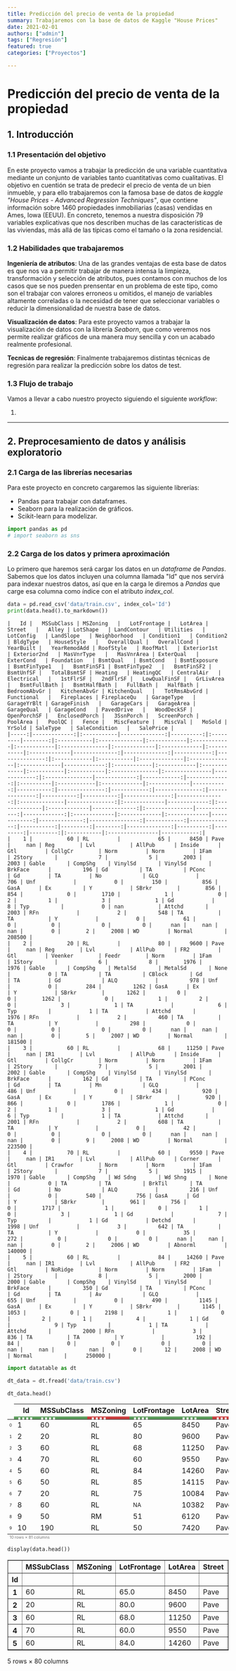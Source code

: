 ```yaml
---
title: Predicción del precio de venta de la propiedad
summary: Trabajaremos con la base de datos de Kaggle "House Prices"
date: 2021-02-01
authors: ["admin"]
tags: ["Regresión"]
featured: true
categories: ["Proyectos"]

---
```


# Predicción del precio de venta de la propiedad

## 1. Introducción

### 1.1 Presentación del objetivo

En este proyecto vamos a trabajar la predicción de una variable cuantitativa mediante un conjunto de variables tanto cuantitativas como cualitativas. El objetivo en cuentión se trata de predecir el precio de venta de un bien inmueble, y para ello trabajaremos con la famosa base de datos de _kaggle_ _"House Prices - Advanced Regression Techniques"_, que contiene información sobre 1460 propiedades inmobiliarias (casas) vendidas en Ames, Iowa (EEUU). En concreto, tenemos a nuestra disposición 79 variables explicativas que nos describen muchas de las características de las viviendas, más allá de las típicas como el tamaño o la zona residencial. 


### 1.2 Habilidades que trabajaremos

__Ingeniería de atributos__: Una de las grandes ventajas de esta base de datos es que nos va a permitir trabajar de manera intensa la limpieza, transformación y selección de atributos, pues contamos con muchos de los casos que se nos pueden prensentar en un problema de este tipo, como son el trabajar con valores erroneos u omitidos, el manejo de variables altamente correladas o la necesidad de tener que seleccionar variables o reducir la dimensionalidad de nuestra base de datos.

__Visualización de datos__: Para este proyecto vamos a trabajar la visualización de datos con la librería _Seaborn_, que como veremos nos permite realizar gráficos de una manera muy sencilla y con un acabado realmente profesional.

__Tecnicas de regresión__: Finalmente trabajaremos distintas técnicas de regresión para realizar la predicción sobre los datos de test.


### 1.3 Flujo de trabajo 

Vamos a llevar a cabo nuestro proyecto siguiendo el siguiente _workflow_:

1. 



---

## 2. Preprocesamiento de datos y análisis exploratorio 

### 2.1 Carga de las librerías necesarias

Para este proyecto en concreto cargaremos las siguiente librerías:
- Pandas para trabajar con dataframes.
- Seaborn para la realización de gráficos.
- Scikit-learn para modelizar.


```python
import pandas as pd
# import seaborn as sns
```

### 2.2 Carga de los datos y primera aproximación

Lo primero que haremos será cargar los datos en un _dataframe_ de _Pandas_. Sabemos que los datos incluyen una columna llamada "Id" que nos servirá para indexar nuestros datos, así que en la carga le diremos a _Pandas_ que carge esa columna como índice con el atributo _index_col_.


```python
data = pd.read_csv('data/train.csv', index_col='Id')
print(data.head().to_markdown())
```

    |   Id |   MSSubClass | MSZoning   |   LotFrontage |   LotArea | Street   |   Alley | LotShape   | LandContour   | Utilities   | LotConfig   | LandSlope   | Neighborhood   | Condition1   | Condition2   | BldgType   | HouseStyle   |   OverallQual |   OverallCond |   YearBuilt |   YearRemodAdd | RoofStyle   | RoofMatl   | Exterior1st   | Exterior2nd   | MasVnrType   |   MasVnrArea | ExterQual   | ExterCond   | Foundation   | BsmtQual   | BsmtCond   | BsmtExposure   | BsmtFinType1   |   BsmtFinSF1 | BsmtFinType2   |   BsmtFinSF2 |   BsmtUnfSF |   TotalBsmtSF | Heating   | HeatingQC   | CentralAir   | Electrical   |   1stFlrSF |   2ndFlrSF |   LowQualFinSF |   GrLivArea |   BsmtFullBath |   BsmtHalfBath |   FullBath |   HalfBath |   BedroomAbvGr |   KitchenAbvGr | KitchenQual   |   TotRmsAbvGrd | Functional   |   Fireplaces | FireplaceQu   | GarageType   |   GarageYrBlt | GarageFinish   |   GarageCars |   GarageArea | GarageQual   | GarageCond   | PavedDrive   |   WoodDeckSF |   OpenPorchSF |   EnclosedPorch |   3SsnPorch |   ScreenPorch |   PoolArea |   PoolQC |   Fence |   MiscFeature |   MiscVal |   MoSold |   YrSold | SaleType   | SaleCondition   |   SalePrice |
    |-----:|-------------:|:-----------|--------------:|----------:|:---------|--------:|:-----------|:--------------|:------------|:------------|:------------|:---------------|:-------------|:-------------|:-----------|:-------------|--------------:|--------------:|------------:|---------------:|:------------|:-----------|:--------------|:--------------|:-------------|-------------:|:------------|:------------|:-------------|:-----------|:-----------|:---------------|:---------------|-------------:|:---------------|-------------:|------------:|--------------:|:----------|:------------|:-------------|:-------------|-----------:|-----------:|---------------:|------------:|---------------:|---------------:|-----------:|-----------:|---------------:|---------------:|:--------------|---------------:|:-------------|-------------:|:--------------|:-------------|--------------:|:---------------|-------------:|-------------:|:-------------|:-------------|:-------------|-------------:|--------------:|----------------:|------------:|--------------:|-----------:|---------:|--------:|--------------:|----------:|---------:|---------:|:-----------|:----------------|------------:|
    |    1 |           60 | RL         |            65 |      8450 | Pave     |     nan | Reg        | Lvl           | AllPub      | Inside      | Gtl         | CollgCr        | Norm         | Norm         | 1Fam       | 2Story       |             7 |             5 |        2003 |           2003 | Gable       | CompShg    | VinylSd       | VinylSd       | BrkFace      |          196 | Gd          | TA          | PConc        | Gd         | TA         | No             | GLQ            |          706 | Unf            |            0 |         150 |           856 | GasA      | Ex          | Y            | SBrkr        |        856 |        854 |              0 |        1710 |              1 |              0 |          2 |          1 |              3 |              1 | Gd            |              8 | Typ          |            0 | nan           | Attchd       |          2003 | RFn            |            2 |          548 | TA           | TA           | Y            |            0 |            61 |               0 |           0 |             0 |          0 |      nan |     nan |           nan |         0 |        2 |     2008 | WD         | Normal          |      208500 |
    |    2 |           20 | RL         |            80 |      9600 | Pave     |     nan | Reg        | Lvl           | AllPub      | FR2         | Gtl         | Veenker        | Feedr        | Norm         | 1Fam       | 1Story       |             6 |             8 |        1976 |           1976 | Gable       | CompShg    | MetalSd       | MetalSd       | None         |            0 | TA          | TA          | CBlock       | Gd         | TA         | Gd             | ALQ            |          978 | Unf            |            0 |         284 |          1262 | GasA      | Ex          | Y            | SBrkr        |       1262 |          0 |              0 |        1262 |              0 |              1 |          2 |          0 |              3 |              1 | TA            |              6 | Typ          |            1 | TA            | Attchd       |          1976 | RFn            |            2 |          460 | TA           | TA           | Y            |          298 |             0 |               0 |           0 |             0 |          0 |      nan |     nan |           nan |         0 |        5 |     2007 | WD         | Normal          |      181500 |
    |    3 |           60 | RL         |            68 |     11250 | Pave     |     nan | IR1        | Lvl           | AllPub      | Inside      | Gtl         | CollgCr        | Norm         | Norm         | 1Fam       | 2Story       |             7 |             5 |        2001 |           2002 | Gable       | CompShg    | VinylSd       | VinylSd       | BrkFace      |          162 | Gd          | TA          | PConc        | Gd         | TA         | Mn             | GLQ            |          486 | Unf            |            0 |         434 |           920 | GasA      | Ex          | Y            | SBrkr        |        920 |        866 |              0 |        1786 |              1 |              0 |          2 |          1 |              3 |              1 | Gd            |              6 | Typ          |            1 | TA            | Attchd       |          2001 | RFn            |            2 |          608 | TA           | TA           | Y            |            0 |            42 |               0 |           0 |             0 |          0 |      nan |     nan |           nan |         0 |        9 |     2008 | WD         | Normal          |      223500 |
    |    4 |           70 | RL         |            60 |      9550 | Pave     |     nan | IR1        | Lvl           | AllPub      | Corner      | Gtl         | Crawfor        | Norm         | Norm         | 1Fam       | 2Story       |             7 |             5 |        1915 |           1970 | Gable       | CompShg    | Wd Sdng       | Wd Shng       | None         |            0 | TA          | TA          | BrkTil       | TA         | Gd         | No             | ALQ            |          216 | Unf            |            0 |         540 |           756 | GasA      | Gd          | Y            | SBrkr        |        961 |        756 |              0 |        1717 |              1 |              0 |          1 |          0 |              3 |              1 | Gd            |              7 | Typ          |            1 | Gd            | Detchd       |          1998 | Unf            |            3 |          642 | TA           | TA           | Y            |            0 |            35 |             272 |           0 |             0 |          0 |      nan |     nan |           nan |         0 |        2 |     2006 | WD         | Abnorml         |      140000 |
    |    5 |           60 | RL         |            84 |     14260 | Pave     |     nan | IR1        | Lvl           | AllPub      | FR2         | Gtl         | NoRidge        | Norm         | Norm         | 1Fam       | 2Story       |             8 |             5 |        2000 |           2000 | Gable       | CompShg    | VinylSd       | VinylSd       | BrkFace      |          350 | Gd          | TA          | PConc        | Gd         | TA         | Av             | GLQ            |          655 | Unf            |            0 |         490 |          1145 | GasA      | Ex          | Y            | SBrkr        |       1145 |       1053 |              0 |        2198 |              1 |              0 |          2 |          1 |              4 |              1 | Gd            |              9 | Typ          |            1 | TA            | Attchd       |          2000 | RFn            |            3 |          836 | TA           | TA           | Y            |          192 |            84 |               0 |           0 |             0 |          0 |      nan |     nan |           nan |         0 |       12 |     2008 | WD         | Normal          |      250000 |



```python
import datatable as dt
```


<style type='text/css'>
.datatable table.frame { margin-bottom: 0; }
.datatable table.frame thead { border-bottom: none; }
.datatable table.frame tr.coltypes td {  color: #FFFFFF;  line-height: 6px;  padding: 0 0.5em;}
.datatable .bool    { background: #DDDD99; }
.datatable .object  { background: #565656; }
.datatable .int     { background: #5D9E5D; }
.datatable .float   { background: #4040CC; }
.datatable .str     { background: #CC4040; }
.datatable .row_index {  background: var(--jp-border-color3);  border-right: 1px solid var(--jp-border-color0);  color: var(--jp-ui-font-color3);  font-size: 9px;}
.datatable .frame tr.coltypes .row_index {  background: var(--jp-border-color0);}
.datatable th:nth-child(2) { padding-left: 12px; }
.datatable .hellipsis {  color: var(--jp-cell-editor-border-color);}
.datatable .vellipsis {  background: var(--jp-layout-color0);  color: var(--jp-cell-editor-border-color);}
.datatable .na {  color: var(--jp-cell-editor-border-color);  font-size: 80%;}
.datatable .footer { font-size: 9px; }
.datatable .frame_dimensions {  background: var(--jp-border-color3);  border-top: 1px solid var(--jp-border-color0);  color: var(--jp-ui-font-color3);  display: inline-block;  opacity: 0.6;  padding: 1px 10px 1px 5px;}
</style>




```python
dt_data = dt.fread('data/train.csv')
```


```python
dt_data.head()
```




<div class='datatable'>
  <table class='frame'>
  <thead>
    <tr class='colnames'><td class='row_index'></td><th>Id</th><th>MSSubClass</th><th>MSZoning</th><th>LotFrontage</th><th>LotArea</th><th>Street</th><th>Alley</th><th>LotShape</th><th>LandContour</th><th>Utilities</th><th class='vellipsis'>&hellip;</th><th>MoSold</th><th>YrSold</th><th>SaleType</th><th>SaleCondition</th><th>SalePrice</th></tr>
    <tr class='coltypes'><td class='row_index'></td><td class='int' title='int32'>&#x25AA;&#x25AA;&#x25AA;&#x25AA;</td><td class='int' title='int32'>&#x25AA;&#x25AA;&#x25AA;&#x25AA;</td><td class='str' title='str32'>&#x25AA;&#x25AA;&#x25AA;&#x25AA;</td><td class='int' title='int32'>&#x25AA;&#x25AA;&#x25AA;&#x25AA;</td><td class='int' title='int32'>&#x25AA;&#x25AA;&#x25AA;&#x25AA;</td><td class='str' title='str32'>&#x25AA;&#x25AA;&#x25AA;&#x25AA;</td><td class='str' title='str32'>&#x25AA;&#x25AA;&#x25AA;&#x25AA;</td><td class='str' title='str32'>&#x25AA;&#x25AA;&#x25AA;&#x25AA;</td><td class='str' title='str32'>&#x25AA;&#x25AA;&#x25AA;&#x25AA;</td><td class='str' title='str32'>&#x25AA;&#x25AA;&#x25AA;&#x25AA;</td><td></td><td class='int' title='int32'>&#x25AA;&#x25AA;&#x25AA;&#x25AA;</td><td class='int' title='int32'>&#x25AA;&#x25AA;&#x25AA;&#x25AA;</td><td class='str' title='str32'>&#x25AA;&#x25AA;&#x25AA;&#x25AA;</td><td class='str' title='str32'>&#x25AA;&#x25AA;&#x25AA;&#x25AA;</td><td class='int' title='int32'>&#x25AA;&#x25AA;&#x25AA;&#x25AA;</td></tr>
  </thead>
  <tbody>
    <tr><td class='row_index'>0</td><td>1</td><td>60</td><td>RL</td><td>65</td><td>8450</td><td>Pave</td><td><span class=na>NA</span></td><td>Reg</td><td>Lvl</td><td>AllPub</td><td class=vellipsis>&hellip;</td><td>2</td><td>2008</td><td>WD</td><td>Normal</td><td>208500</td></tr>
    <tr><td class='row_index'>1</td><td>2</td><td>20</td><td>RL</td><td>80</td><td>9600</td><td>Pave</td><td><span class=na>NA</span></td><td>Reg</td><td>Lvl</td><td>AllPub</td><td class=vellipsis>&hellip;</td><td>5</td><td>2007</td><td>WD</td><td>Normal</td><td>181500</td></tr>
    <tr><td class='row_index'>2</td><td>3</td><td>60</td><td>RL</td><td>68</td><td>11250</td><td>Pave</td><td><span class=na>NA</span></td><td>IR1</td><td>Lvl</td><td>AllPub</td><td class=vellipsis>&hellip;</td><td>9</td><td>2008</td><td>WD</td><td>Normal</td><td>223500</td></tr>
    <tr><td class='row_index'>3</td><td>4</td><td>70</td><td>RL</td><td>60</td><td>9550</td><td>Pave</td><td><span class=na>NA</span></td><td>IR1</td><td>Lvl</td><td>AllPub</td><td class=vellipsis>&hellip;</td><td>2</td><td>2006</td><td>WD</td><td>Abnorml</td><td>140000</td></tr>
    <tr><td class='row_index'>4</td><td>5</td><td>60</td><td>RL</td><td>84</td><td>14260</td><td>Pave</td><td><span class=na>NA</span></td><td>IR1</td><td>Lvl</td><td>AllPub</td><td class=vellipsis>&hellip;</td><td>12</td><td>2008</td><td>WD</td><td>Normal</td><td>250000</td></tr>
    <tr><td class='row_index'>5</td><td>6</td><td>50</td><td>RL</td><td>85</td><td>14115</td><td>Pave</td><td><span class=na>NA</span></td><td>IR1</td><td>Lvl</td><td>AllPub</td><td class=vellipsis>&hellip;</td><td>10</td><td>2009</td><td>WD</td><td>Normal</td><td>143000</td></tr>
    <tr><td class='row_index'>6</td><td>7</td><td>20</td><td>RL</td><td>75</td><td>10084</td><td>Pave</td><td><span class=na>NA</span></td><td>Reg</td><td>Lvl</td><td>AllPub</td><td class=vellipsis>&hellip;</td><td>8</td><td>2007</td><td>WD</td><td>Normal</td><td>307000</td></tr>
    <tr><td class='row_index'>7</td><td>8</td><td>60</td><td>RL</td><td><span class=na>NA</span></td><td>10382</td><td>Pave</td><td><span class=na>NA</span></td><td>IR1</td><td>Lvl</td><td>AllPub</td><td class=vellipsis>&hellip;</td><td>11</td><td>2009</td><td>WD</td><td>Normal</td><td>200000</td></tr>
    <tr><td class='row_index'>8</td><td>9</td><td>50</td><td>RM</td><td>51</td><td>6120</td><td>Pave</td><td><span class=na>NA</span></td><td>Reg</td><td>Lvl</td><td>AllPub</td><td class=vellipsis>&hellip;</td><td>4</td><td>2008</td><td>WD</td><td>Abnorml</td><td>129900</td></tr>
    <tr><td class='row_index'>9</td><td>10</td><td>190</td><td>RL</td><td>50</td><td>7420</td><td>Pave</td><td><span class=na>NA</span></td><td>Reg</td><td>Lvl</td><td>AllPub</td><td class=vellipsis>&hellip;</td><td>1</td><td>2008</td><td>WD</td><td>Normal</td><td>118000</td></tr>
  </tbody>
  </table>
  <div class='footer'>
    <div class='frame_dimensions'>10 rows &times; 81 columns</div>
  </div>
</div>





```python
display(data.head())
```


<div>
<style scoped>
    .dataframe tbody tr th:only-of-type {
        vertical-align: middle;
    }

    .dataframe tbody tr th {
        vertical-align: top;
    }

    .dataframe thead th {
        text-align: right;
    }
</style>
<table border="1" class="dataframe">
  <thead>
    <tr style="text-align: right;">
      <th></th>
      <th>MSSubClass</th>
      <th>MSZoning</th>
      <th>LotFrontage</th>
      <th>LotArea</th>
      <th>Street</th>
      <th>Alley</th>
      <th>LotShape</th>
      <th>LandContour</th>
      <th>Utilities</th>
      <th>LotConfig</th>
      <th>...</th>
      <th>PoolArea</th>
      <th>PoolQC</th>
      <th>Fence</th>
      <th>MiscFeature</th>
      <th>MiscVal</th>
      <th>MoSold</th>
      <th>YrSold</th>
      <th>SaleType</th>
      <th>SaleCondition</th>
      <th>SalePrice</th>
    </tr>
    <tr>
      <th>Id</th>
      <th></th>
      <th></th>
      <th></th>
      <th></th>
      <th></th>
      <th></th>
      <th></th>
      <th></th>
      <th></th>
      <th></th>
      <th></th>
      <th></th>
      <th></th>
      <th></th>
      <th></th>
      <th></th>
      <th></th>
      <th></th>
      <th></th>
      <th></th>
      <th></th>
    </tr>
  </thead>
  <tbody>
    <tr>
      <th>1</th>
      <td>60</td>
      <td>RL</td>
      <td>65.0</td>
      <td>8450</td>
      <td>Pave</td>
      <td>NaN</td>
      <td>Reg</td>
      <td>Lvl</td>
      <td>AllPub</td>
      <td>Inside</td>
      <td>...</td>
      <td>0</td>
      <td>NaN</td>
      <td>NaN</td>
      <td>NaN</td>
      <td>0</td>
      <td>2</td>
      <td>2008</td>
      <td>WD</td>
      <td>Normal</td>
      <td>208500</td>
    </tr>
    <tr>
      <th>2</th>
      <td>20</td>
      <td>RL</td>
      <td>80.0</td>
      <td>9600</td>
      <td>Pave</td>
      <td>NaN</td>
      <td>Reg</td>
      <td>Lvl</td>
      <td>AllPub</td>
      <td>FR2</td>
      <td>...</td>
      <td>0</td>
      <td>NaN</td>
      <td>NaN</td>
      <td>NaN</td>
      <td>0</td>
      <td>5</td>
      <td>2007</td>
      <td>WD</td>
      <td>Normal</td>
      <td>181500</td>
    </tr>
    <tr>
      <th>3</th>
      <td>60</td>
      <td>RL</td>
      <td>68.0</td>
      <td>11250</td>
      <td>Pave</td>
      <td>NaN</td>
      <td>IR1</td>
      <td>Lvl</td>
      <td>AllPub</td>
      <td>Inside</td>
      <td>...</td>
      <td>0</td>
      <td>NaN</td>
      <td>NaN</td>
      <td>NaN</td>
      <td>0</td>
      <td>9</td>
      <td>2008</td>
      <td>WD</td>
      <td>Normal</td>
      <td>223500</td>
    </tr>
    <tr>
      <th>4</th>
      <td>70</td>
      <td>RL</td>
      <td>60.0</td>
      <td>9550</td>
      <td>Pave</td>
      <td>NaN</td>
      <td>IR1</td>
      <td>Lvl</td>
      <td>AllPub</td>
      <td>Corner</td>
      <td>...</td>
      <td>0</td>
      <td>NaN</td>
      <td>NaN</td>
      <td>NaN</td>
      <td>0</td>
      <td>2</td>
      <td>2006</td>
      <td>WD</td>
      <td>Abnorml</td>
      <td>140000</td>
    </tr>
    <tr>
      <th>5</th>
      <td>60</td>
      <td>RL</td>
      <td>84.0</td>
      <td>14260</td>
      <td>Pave</td>
      <td>NaN</td>
      <td>IR1</td>
      <td>Lvl</td>
      <td>AllPub</td>
      <td>FR2</td>
      <td>...</td>
      <td>0</td>
      <td>NaN</td>
      <td>NaN</td>
      <td>NaN</td>
      <td>0</td>
      <td>12</td>
      <td>2008</td>
      <td>WD</td>
      <td>Normal</td>
      <td>250000</td>
    </tr>
  </tbody>
</table>
<p>5 rows × 80 columns</p>
</div>



```python

```
